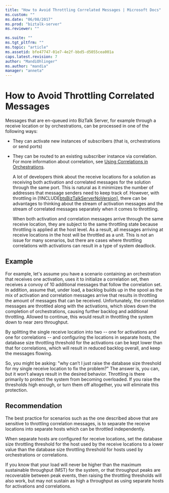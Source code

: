```yaml
---
title: "How to Avoid Throttling Correlated Messages | Microsoft Docs"
ms.custom: ""
ms.date: "06/08/2017"
ms.prod: "biztalk-server"
ms.reviewer: ""

ms.suite: ""
ms.tgt_pltfrm: ""
ms.topic: "article"
ms.assetid: bfe47747-01e7-4e2f-bbd5-d5055cea001a
caps.latest.revision: 7
author: "MandiOhlinger"
ms.author: "mandia"
manager: "anneta"
---
```

# How to Avoid Throttling Correlated Messages
Messages that are en-queued into BizTalk Server, for example through a receive location or by orchestrations, can be processed in one of the following ways:  
  
- They can activate new instances of subscribers (that is, orchestrations or send ports)  
  
- They can be routed to an existing subscriber instance via correlation. For more information about correlation, see [Using Correlations in Orchestrations](../core/using-correlations-in-orchestrations.md).  
  
  A lot of developers think about the receive locations for a solution as receiving both activation and correlated messages for the solution through the same port. This is natural as it minimizes the number of addresses that message senders need to keep track of. However, with throttling in [!INCLUDE[btsBizTalkServerNoVersion](../includes/btsbiztalkservernoversion-md.md)], there can be advantages to thinking about the stream of activation messages and the stream of correlated messages separately when it comes to throttling.  
  
  When both activation and correlation messages arrive through the same receive location, they are subject to the same throttling state because throttling is applied at the host level. As a result, all messages arriving at receive locations in the host will be throttled as a unit. This is not an issue for many scenarios, but there are cases where throttling correlations with activations can result in a type of system deadlock.  
  
## Example  
 For example, let's assume you have a scenario containing an orchestration that receives one activation, uses it to initialize a correlation set, then receives a convoy of 10 additional messages that follow the correlation set. In addition, assume that, under load, a backlog builds up in the spool as the mix of activation and correlation messages arrive that results in throttling the amount of messages that can be received. Unfortunately, the correlation messages are throttled along with the activations, which slows down the completion of orchestrations, causing further backlog and additional throttling. Allowed to continue, this would result in throttling the system down to near zero throughput.  
  
 By splitting the single receive location into two -- one for activations and one for correlations -- and configuring the locations in separate hosts, the database size throttling threshold for the activations can be kept lower than that for correlations, which will result in reduced backlog overall, and keep the messages flowing.  
  
 So, you might be asking: "why can’t I just raise the database size threshold for my single receive location to fix the problem?" The answer is, you can, but it won’t always result in the desired behavior. Throttling is there primarily to protect the system from becoming overloaded. If you raise the thresholds high enough, or turn them off altogether, you will eliminate this protection.  
  
## Recommendation  
 The best practice for scenarios such as the one described above that are sensitive to throttling correlation messages, is to separate the receive locations into separate hosts which can be throttled independently.  
  
 When separate hosts are configured for receive locations, set the database size throttling threshold for the host used by the receive locations to a lower value than the database size throttling threshold for hosts used by orchestrations or correlations.  
  
 If you know that your load will never be higher than the maximum sustainable throughput (MST) for the system, or that throughput peaks are recoverable between peak events, then raising the throttling thresholds will also work, but may not sustain as high a throughput as using separate hosts for activations and correlations.